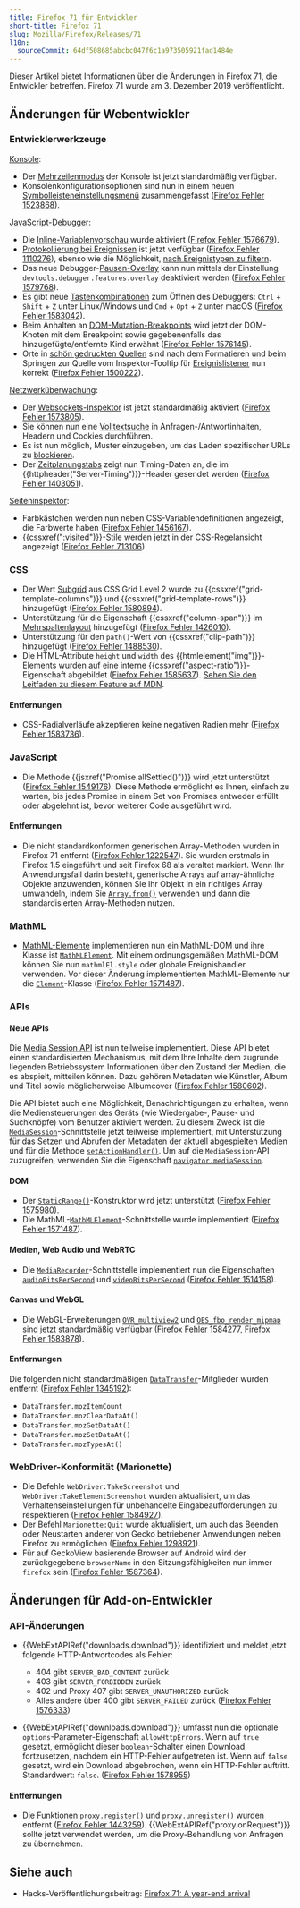 ```yaml
---
title: Firefox 71 für Entwickler
short-title: Firefox 71
slug: Mozilla/Firefox/Releases/71
l10n:
  sourceCommit: 64df508685abcbc047f6c1a973505921fad1484e
---
```


Dieser Artikel bietet Informationen über die Änderungen in Firefox 71, die Entwickler betreffen. Firefox 71 wurde am 3. Dezember 2019 veröffentlicht.

## Änderungen für Webentwickler

### Entwicklerwerkzeuge

[Konsole](https://firefox-source-docs.mozilla.org/devtools-user/web_console/index.html):

- Der [Mehrzeilenmodus](https://firefox-source-docs.mozilla.org/devtools-user/web_console/the_command_line_interpreter/index.html#multi-line-mode) der Konsole ist jetzt standardmäßig verfügbar.
- Konsolenkonfigurationsoptionen sind nun in einem neuen [Symbolleisteneinstellungsmenü](https://firefox-source-docs.mozilla.org/devtools-user/web_console/ui_tour/index.html#toolbar) zusammengefasst ([Firefox Fehler 1523868](https://bugzil.la/1523868)).

[JavaScript-Debugger](https://firefox-source-docs.mozilla.org/devtools-user/debugger/index.html):

- Die [Inline-Variablenvorschau](https://firefox-source-docs.mozilla.org/devtools-user/debugger/how_to/set_a_breakpoint/index.html#inline-variable-preview) wurde aktiviert ([Firefox Fehler 1576679](https://bugzil.la/1576679)).
- [Protokollierung bei Ereignissen](https://firefox-source-docs.mozilla.org/devtools-user/debugger/set_event_listener_breakpoints/index.html#logging-on-events) ist jetzt verfügbar ([Firefox Fehler 1110276](https://bugzil.la/1110276)), ebenso wie die Möglichkeit, [nach Ereignistypen zu filtern](https://firefox-source-docs.mozilla.org/devtools-user/debugger/set_event_listener_breakpoints/index.html#filter-by-event-type).
- Das neue Debugger-[Pausen-Overlay](https://firefox-source-docs.mozilla.org/devtools-user/debugger/how_to/step_through_code/index.html#pause-on-breakpoints-overlay) kann nun mittels der Einstellung `devtools.debugger.features.overlay` deaktiviert werden ([Firefox Fehler 1579768](https://bugzil.la/1579768)).
- Es gibt neue [Tastenkombinationen](https://firefox-source-docs.mozilla.org/devtools-user/keyboard_shortcuts/index.html) zum Öffnen des Debuggers: `Ctrl` + `Shift` + `Z` unter Linux/Windows und `Cmd` + `Opt` + `Z` unter macOS ([Firefox Fehler 1583042](https://bugzil.la/1583042)).
- Beim Anhalten an [DOM-Mutation-Breakpoints](https://firefox-source-docs.mozilla.org/devtools-user/debugger/break_on_dom_mutation/index.html) wird jetzt der DOM-Knoten mit dem Breakpoint sowie gegebenenfalls das hinzugefügte/entfernte Kind erwähnt ([Firefox Fehler 1576145](https://bugzil.la/1576145)).
- Orte in [schön gedruckten Quellen](https://firefox-source-docs.mozilla.org/devtools-user/debugger/how_to/pretty-print_a_minified_file/index.html) sind nach dem Formatieren und beim Springen zur Quelle vom Inspektor-Tooltip für [Ereignislistener](https://firefox-source-docs.mozilla.org/devtools-user/page_inspector/how_to/examine_event_listeners/index.html) nun korrekt ([Firefox Fehler 1500222](https://bugzil.la/1500222)).

[Netzwerküberwachung](https://firefox-source-docs.mozilla.org/devtools-user/network_monitor/index.html):

- Der [Websockets-Inspektor](https://firefox-source-docs.mozilla.org/devtools-user/network_monitor/inspecting_web_sockets/index.html) ist jetzt standardmäßig aktiviert ([Firefox Fehler 1573805](https://bugzil.la/1573805)).
- Sie können nun eine [Volltextsuche](https://firefox-source-docs.mozilla.org/devtools-user/network_monitor/request_list/index.html#search-in-requests) in Anfragen-/Antwortinhalten, Headern und Cookies durchführen.
- Es ist nun möglich, Muster einzugeben, um das Laden spezifischer URLs zu [blockieren](https://firefox-source-docs.mozilla.org/devtools-user/network_monitor/request_list/index.html#blocking-specific-urls).
- Der [Zeitplanungstabs](https://firefox-source-docs.mozilla.org/devtools-user/network_monitor/request_details/index.html#timings) zeigt nun Timing-Daten an, die im {{httpheader("Server-Timing")}}-Header gesendet werden ([Firefox Fehler 1403051](https://bugzil.la/1403051)).

[Seiteninspektor](https://firefox-source-docs.mozilla.org/devtools-user/page_inspector/index.html):

- Farbkästchen werden nun neben CSS-Variablendefinitionen angezeigt, die Farbwerte haben ([Firefox Fehler 1456167](https://bugzil.la/1456167)).
- {{cssxref(":visited")}}-Stile werden jetzt in der CSS-Regelansicht angezeigt ([Firefox Fehler 713106](https://bugzil.la/713106)).

### CSS

- Der Wert [Subgrid](/de/docs/Web/CSS/CSS_grid_layout/Subgrid) aus CSS Grid Level 2 wurde zu {{cssxref("grid-template-columns")}} und {{cssxref("grid-template-rows")}} hinzugefügt ([Firefox Fehler 1580894](https://bugzil.la/1580894)).
- Unterstützung für die Eigenschaft {{cssxref("column-span")}} im [Mehrspaltenlayout](/de/docs/Web/CSS/CSS_multicol_layout) hinzugefügt ([Firefox Fehler 1426010](https://bugzil.la/1426010)).
- Unterstützung für den `path()`-Wert von {{cssxref("clip-path")}} hinzugefügt ([Firefox Fehler 1488530](https://bugzil.la/1488530)).
- Die HTML-Attribute `height` und `width` des {{htmlelement("img")}}-Elements wurden auf eine interne {{cssxref("aspect-ratio")}}-Eigenschaft abgebildet ([Firefox Fehler 1585637](https://bugzil.la/1585637)). [Sehen Sie den Leitfaden zu diesem Feature auf MDN](/de/docs/Learn_web_development/Extensions/Performance/Multimedia#rendering_strategy_preventing_jank_when_loading_images).

#### Entfernungen

- CSS-Radialverläufe akzeptieren keine negativen Radien mehr ([Firefox Fehler 1583736](https://bugzil.la/1583736)).

### JavaScript

- Die Methode {{jsxref("Promise.allSettled()")}} wird jetzt unterstützt ([Firefox Fehler 1549176](https://bugzil.la/1549176)). Diese Methode ermöglicht es Ihnen, einfach zu warten, bis jedes Promise in einem Set von Promises entweder erfüllt oder abgelehnt ist, bevor weiterer Code ausgeführt wird.

#### Entfernungen

- Die nicht standardkonformen generischen Array-Methoden wurden in Firefox 71 entfernt ([Firefox Fehler 1222547](https://bugzil.la/1222547)). Sie wurden erstmals in Firefox 1.5 eingeführt und seit Firefox 68 als veraltet markiert. Wenn Ihr Anwendungsfall darin besteht, generische Arrays auf array-ähnliche Objekte anzuwenden, können Sie Ihr Objekt in ein richtiges Array umwandeln, indem Sie [`Array.from()`](/de/docs/Web/JavaScript/Reference/Global_Objects/Array/from) verwenden und dann die standardisierten Array-Methoden nutzen.

### MathML

- [MathML-Elemente](/de/docs/Web/MathML/Reference/Element) implementieren nun ein MathML-DOM und ihre Klasse ist [`MathMLElement`](/de/docs/Web/API/MathMLElement). Mit einem ordnungsgemäßen MathML-DOM können Sie nun `mathmlEl.style` oder globale Ereignishandler verwenden. Vor dieser Änderung implementierten MathML-Elemente nur die [`Element`](/de/docs/Web/API/Element)-Klasse ([Firefox Fehler 1571487](https://bugzil.la/1571487)).

### APIs

#### Neue APIs

Die [Media Session API](/de/docs/Web/API/Media_Session_API) ist nun teilweise implementiert. Diese API bietet einen standardisierten Mechanismus, mit dem Ihre Inhalte dem zugrunde liegenden Betriebssystem Informationen über den Zustand der Medien, die es abspielt, mitteilen können. Dazu gehören Metadaten wie Künstler, Album und Titel sowie möglicherweise Albumcover ([Firefox Fehler 1580602](https://bugzil.la/1580602)).

Die API bietet auch eine Möglichkeit, Benachrichtigungen zu erhalten, wenn die Mediensteuerungen des Geräts (wie Wiedergabe-, Pause- und Suchknöpfe) vom Benutzer aktiviert werden. Zu diesem Zweck ist die [`MediaSession`](/de/docs/Web/API/MediaSession)-Schnittstelle jetzt teilweise implementiert, mit Unterstützung für das Setzen und Abrufen der Metadaten der aktuell abgespielten Medien und für die Methode [`setActionHandler()`](/de/docs/Web/API/MediaSession/setActionHandler). Um auf die `MediaSession`-API zuzugreifen, verwenden Sie die Eigenschaft [`navigator.mediaSession`](/de/docs/Web/API/Navigator/mediaSession).

#### DOM

- Der [`StaticRange()`](/de/docs/Web/API/StaticRange/StaticRange)-Konstruktor wird jetzt unterstützt ([Firefox Fehler 1575980](https://bugzil.la/1575980)).
- Die MathML-[`MathMLElement`](/de/docs/Web/API/MathMLElement)-Schnittstelle wurde implementiert ([Firefox Fehler 1571487](https://bugzil.la/1571487)).

#### Medien, Web Audio und WebRTC

- Die [`MediaRecorder`](/de/docs/Web/API/MediaRecorder)-Schnittstelle implementiert nun die Eigenschaften [`audioBitsPerSecond`](/de/docs/Web/API/MediaRecorder/audioBitsPerSecond) und [`videoBitsPerSecond`](/de/docs/Web/API/MediaRecorder/videoBitsPerSecond) ([Firefox Fehler 1514158](https://bugzil.la/1514158)).

#### Canvas und WebGL

- Die WebGL-Erweiterungen [`OVR_multiview2`](/de/docs/Web/API/OVR_multiview2) und [`OES_fbo_render_mipmap`](/de/docs/Web/API/OES_fbo_render_mipmap) sind jetzt standardmäßig verfügbar ([Firefox Fehler 1584277](https://bugzil.la/1584277), [Firefox Fehler 1583878](https://bugzil.la/1583878)).

#### Entfernungen

Die folgenden nicht standardmäßigen [`DataTransfer`](/de/docs/Web/API/DataTransfer)-Mitglieder wurden entfernt ([Firefox Fehler 1345192](https://bugzil.la/1345192)):

- `DataTransfer.mozItemCount`
- `DataTransfer.mozClearDataAt()`
- `DataTransfer.mozGetDataAt()`
- `DataTransfer.mozSetDataAt()`
- `DataTransfer.mozTypesAt()`

### WebDriver-Konformität (Marionette)

- Die Befehle `WebDriver:TakeScreenshot` und `WebDriver:TakeElementScreenshot` wurden aktualisiert, um das Verhaltenseinstellungen für unbehandelte Eingabeaufforderungen zu respektieren ([Firefox Fehler 1584927](https://bugzil.la/1584927)).
- Der Befehl `Marionette:Quit` wurde aktualisiert, um auch das Beenden oder Neustarten anderer von Gecko betriebener Anwendungen neben Firefox zu ermöglichen ([Firefox Fehler 1298921](https://bugzil.la/1298921)).
- Für auf GeckoView basierende Browser auf Android wird der zurückgegebene `browserName` in den Sitzungsfähigkeiten nun immer `firefox` sein ([Firefox Fehler 1587364](https://bugzil.la/1587364)).

## Änderungen für Add-on-Entwickler

### API-Änderungen

- {{WebExtAPIRef("downloads.download")}} identifiziert und meldet jetzt folgende HTTP-Antwortcodes als Fehler:
  - 404 gibt `SERVER_BAD_CONTENT` zurück
  - 403 gibt `SERVER_FORBIDDEN` zurück
  - 402 und Proxy 407 gibt `SERVER_UNAUTHORIZED` zurück
  - Alles andere über 400 gibt `SERVER_FAILED` zurück ([Firefox Fehler 1576333](https://bugzil.la/1576333))

- {{WebExtAPIRef("downloads.download")}} umfasst nun die optionale `options`-Parameter-Eigenschaft `allowHttpErrors`. Wenn auf `true` gesetzt, ermöglicht dieser `boolean`-Schalter einen Download fortzusetzen, nachdem ein HTTP-Fehler aufgetreten ist. Wenn auf `false` gesetzt, wird ein Download abgebrochen, wenn ein HTTP-Fehler auftritt. Standardwert: `false`. ([Firefox Fehler 1578955](https://bugzil.la/1578955))

#### Entfernungen

- Die Funktionen [`proxy.register()`](/de/docs/Mozilla/Add-ons/WebExtensions/API/proxy) und [`proxy.unregister()`](/de/docs/Mozilla/Add-ons/WebExtensions/API/proxy) wurden entfernt ([Firefox Fehler 1443259](https://bugzil.la/1443259)). {{WebExtAPIRef("proxy.onRequest")}} sollte jetzt verwendet werden, um die Proxy-Behandlung von Anfragen zu übernehmen.

## Siehe auch

- Hacks-Veröffentlichungsbeitrag: [Firefox 71: A year-end arrival](https://hacks.mozilla.org/2019/12/firefox-71-a-year-end-arrival/)
